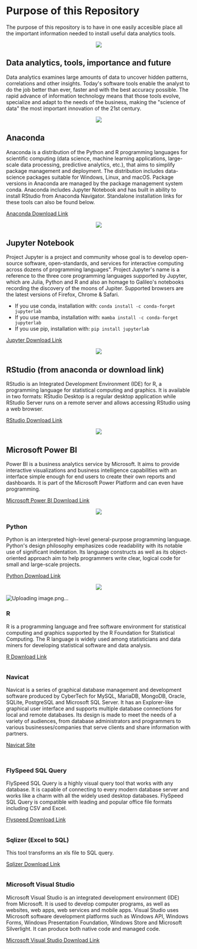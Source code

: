# Purpose of this Repository

The purpose of this repository is to have in one easily accesible place all the important information needed to install useful data analytics tools.
<p align="center">
  <img src="https://user-images.githubusercontent.com/61914197/123415517-0cca0200-d5be-11eb-90eb-7a6c814d0a86.png">
</p>

## Data analytics, tools, importance and future

Data analytics examines large amounts of data to uncover hidden patterns, correlations and other insights. Today's software tools enable the analyst to do the job better than ever, faster and with the best accuracy possible. The rapid advance of information technology means that those tools evolve, specialize and adapt to the needs of the business, making the "science of data" the most important innovation of the 21st century.

<p align="center">
  <img src="https://upload.wikimedia.org/wikipedia/en/c/cd/Anaconda_Logo.png">
</p>

## Anaconda

Anaconda is a distribution of the Python and R programming languages for scientific computing (data science, machine learning applications, large-scale data processing, predictive analytics, etc.), that aims to simplify package management and deployment. The distribution includes data-science packages suitable for Windows, Linux, and macOS. Package versions in Anaconda are managed by the package management system conda.
Anaconda includes Jupyter Notebook and has built in ability to install RStudio from Anaconda Navigator. Standalone installation links for these tools can also be found below.

[Anaconda Download Link](https://www.anaconda.com/products/individual-b)

<p align="center">
  <img src="https://user-images.githubusercontent.com/61914197/123415996-b27d7100-d5be-11eb-8d69-a649d17225fc.png">
</p>

## Jupyter Notebook

Project Jupyter is a project and community whose goal is to develop open-source software, open-standards, and services for interactive computing across dozens of programming languages". Project Jupyter's name is a reference to the three core programming languages supported by Jupyter, which are Julia, Python and R and also an homage to Galileo's notebooks recording the discovery of the moons of Jupiter. Supported browsers are the latest versions of Firefox, Chrome & Safari.

* If you use conda, installation with:
`conda install -c conda-forget jupyterlab`
* If you use mamba, installation with:
`mamba install -c conda-forget jupyterlab`
* If you use pip, installation with:
`pip install jupyterlab`

[Jupyter Download Link](https://jupyter.org/)

<p align="center">
  <img src="https://user-images.githubusercontent.com/61914197/123416248-fcfeed80-d5be-11eb-8727-ea6b67954a36.png">
</p>

## RStudio  (from anaconda or download link)

RStudio is an Integrated Development Environment (IDE) for R, a programming language for statistical computing and graphics. It is available in two formats: RStudio Desktop is a regular desktop application while RStudio Server runs on a remote server and allows accessing RStudio using a web browser.

[RStudio Download Link](https://www.rstudio.com/products/rstudio/download/)

<p align="center">
  <img src="![image](https://user-images.githubusercontent.com/61914197/123416571-67b02900-d5bf-11eb-8403-b86a74fef013.png)">
</p>

## Microsoft Power BI 

Power BI is a business analytics service by Microsoft. It aims to provide interactive visualizations and business intelligence capabilities with an interface simple enough for end users to create their own reports and dashboards. It is part of the Microsoft Power Platform and can even have programming.

[Microsoft Power BI Download Link](https://powerbi.microsoft.com/en-us/downloads/)

<p align="center">
  <img src="https://user-images.githubusercontent.com/61914197/123416874-c5447580-d5bf-11eb-993f-10cb3dad3945.png">
</p>

### Python

Python is an interpreted high-level general-purpose programming language. Python's design philosophy emphasizes code readability with its notable use of significant indentation. Its language constructs as well as its object-oriented approach aim to help programmers write clear, logical code for small and large-scale projects.

[Python Download Link](https://www.python.org/downloads/)

<p align="center">
  <img src="![image](https://user-images.githubusercontent.com/61914197/123416809-b3fb6900-d5bf-11eb-92d2-0b96d6cc070e.png)">
</p>

![Uploading image.png…]()



### R

R is a programming language and free software environment for statistical computing and graphics supported by the R Foundation for Statistical Computing. The R language is widely used among statisticians and data miners for developing statistical software and data analysis.

[R Download Link](https://cran.r-project.org/bin/windows/base/)

<p align="center">
  <img src="">
</p>

### Navicat

Navicat is a series of graphical database management and development software produced by CyberTech for MySQL, MariaDB, MongoDB, Oracle, SQLite, PostgreSQL and Microsoft SQL Server. It has an Explorer-like graphical user interface and supports multiple database connections for local and remote databases. Its design is made to meet the needs of a variety of audiences, from database administrators and programmers to various businesses/companies that serve clients and share information with partners.

[Navicat Site](https://www.navicat.com/en/)

<p align="center">
  <img src="">
</p>

<p align="center">
  <img src="">
</p>

### FlySpeed SQL Query

FlySpeed SQL Query is a highly visual query tool that works with any database. It is capable of connecting to every modern database server and works like a charm with all the widely used desktop databases. FlySpeed SQL Query is compatible with leading and popular office file formats including CSV and Excel.

[Flyspeed Download Link](https://www.activedbsoft.com/download-querytool.html)

<p align="center">
  <img src="">
</p>

### Sqlizer (Excel to SQL)

This tool transforms an xls file to SQL query.

[Sqlizer Download Link](https://sqlizer.io/#/)

<p align="center">
  <img src="">
</p>

### Microsoft Visual Studio

Microsoft Visual Studio is an integrated development environment (IDE) from Microsoft. It is used to develop computer programs, as well as websites, web apps, web services and mobile apps. Visual Studio uses Microsoft software development platforms such as Windows API, Windows Forms, Windows Presentation Foundation, Windows Store and Microsoft Silverlight. It can produce both native code and managed code.

[Microsoft Visual Studio Download Link](https://visualstudio.microsoft.com/downloads/)






